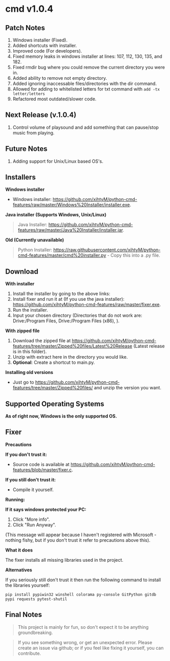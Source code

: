 # cmd v1.0.4

## Patch Notes ##
1. Windows installer (Fixed).
2. Added shortcuts with installer.
3. Improved code (For developers).
4. Fixed memory leaks in windows installer at lines: 107, 112, 130, 135, and 182.
5. Fixed rmdir bug where you could remove the current directory you were in.
6. Added ability to remove not empty directory.
7. Added ignoring inaccessable files/directories with the dir command.
8. Allowed for adding to whitelisted letters for txt command with `add -tx letter/letters`
9. Refactored most outdated/slower code.

## Next Release (v.1.0.4) ##
1. Control volume of playsound and add something that can pause/stop music from playing.

## Future Notes ##
1. Adding support for Unix/Linux based OS's.

## Installers

**Windows installer**
- Windows installer: https://github.com/xihtyM/python-cmd-features/raw/master/Windows%20Installer/installer.exe.

**Java installer (Supports Windows, Unix/Linux)**
> Java Installer: https://github.com/xihtyM/python-cmd-features/raw/master/Java%20Installer/installer.jar.

**Old (Currently unavailable)**
> Python Installer: https://raw.githubusercontent.com/xihtyM/python-cmd-features/master/cmd%20installer.py - Copy this into a .py file.

## Download ##

__With installer__

1. Install the installer by going to the above links:
2. Install fixer and run it at (If you use the java installer): https://github.com/xihtyM/python-cmd-features/raw/master/fixer.exe.
3. Run the installer.
4. Input your chosen directory (Directories that do not work are: Drive:/Program Files, Drive:/Program Files (x86), ).

__With zipped file__

1. Download the zipped file at https://github.com/xihtyM/python-cmd-features/tree/master/Zipped%20files/Latest%20Release (Latest release is in this folder).
2. Unzip with extract here in the directory you would like.
3. **Optional**: Create a shortcut to main.py.

__Installing old versions__

- Just go to https://github.com/xihtyM/python-cmd-features/tree/master/Zipped%20files/ and unzip the version you want.

## Supported Operating Systems ##

**As of right now, Windows is the only supported OS.**

## Fixer ##

__Precautions__

**If you don't trust it:**

- Source code is available at https://github.com/xihtyM/python-cmd-features/blob/master/fixer.c.

**If you still don't trust it:**

- Compile it yourself.

__Running:__

**If it says windows protected your PC:**
1. Click "More info".
2. Click "Run Anyway".

(This message will appear because I haven't registered with Microsoft - nothing fishy, but if you don't trust it refer to precautions above this).

__What it does__

The fixer installs all missing libraries used in the project.

__Alternatives__

If you seriously still don't trust it then run the following command to install the libraries yourself:

	pip install pypiwin32 winshell colorama py-console GitPython gitdb pypi requests pytest-shutil

## Final Notes ##

>This project is mainly for fun, so don't expect it to be anything groundbreaking.

>If you see something wrong, or get an unexpected error. Please create an issue via github; or if you feel like fixing it yourself, you can contribute.

